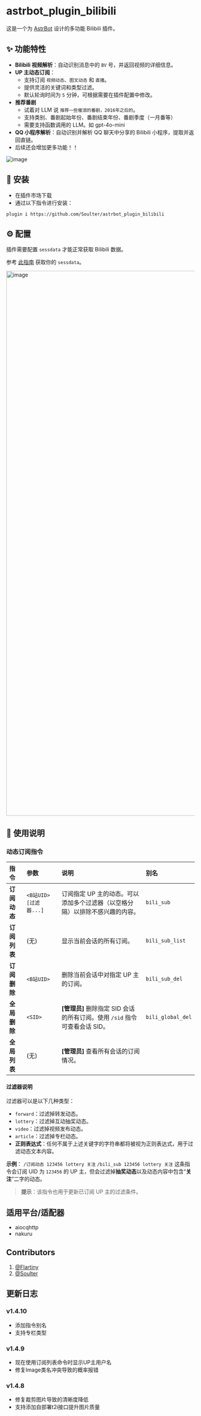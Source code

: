 # astrbot_plugin_bilibili

这是一个为 [AstrBot](https://github.com/Soulter/AstrBot) 设计的多功能 Bilibili 插件。

## ✨ 功能特性

  - **Bilibili 视频解析**：自动识别消息中的 `BV` 号，并返回视频的详细信息。
  - **UP 主动态订阅**：
      - 支持订阅 `视频动态`、`图文动态` 和 `直播`。
      - 提供灵活的关键词和类型过滤。
      - 默认轮询时间为 `5` 分钟，可根据需要在插件配置中修改。
   - **推荐番剧**
      - 试着对 LLM 说 `推荐一些催泪的番剧，2016年之后的`。
      - 支持类别、番剧起始年份、番剧结束年份、番剧季度（一月番等）
      - 需要支持函数调用的 LLM。如 gpt-4o-mini
  - **QQ 小程序解析**：自动识别并解析 QQ 聊天中分享的 Bilibili 小程序，提取并返回直链。
  - 后续还会增加更多功能！！

![image](https://github.com/user-attachments/assets/972b2b99-b801-45cf-a882-6d841c9e8137)
## 🚀 安装

- 在插件市场下载
- 通过以下指令进行安装：

```shell
plugin i https://github.com/Soulter/astrbot_plugin_bilibili
```

## ⚙️ 配置

插件需要配置 `sessdata` 才能正常获取 Bilibili 数据。

参考 [此指南](https://nemo2011.github.io/bilibili-api/#/get-credential) 获取你的 `sessdata`。

<img width="1453" alt="image" src="https://github.com/user-attachments/assets/d5342767-8e5c-4222-81da-f1cdb4b30c95">

## 📖 使用说明

### 动态订阅指令

| 指令 | 参数 | 说明 | 别名 |
| :--- | :--- | :--- | :--- |
| **订阅动态** | `<B站UID> [过滤器...]` | 订阅指定 UP 主的动态。可以添加多个过滤器（以空格分隔）以排除不感兴趣的内容。 | `bili_sub` |
| **订阅列表** | (无) | 显示当前会话的所有订阅。 | `bili_sub_list` |
| **订阅删除** | `<B站UID>` | 删除当前会话中对指定 UP 主的订阅。 | `bili_sub_del` |
| **全局删除** | `<SID>` | **[管理员]** 删除指定 SID 会话的所有订阅。使用 `/sid` 指令可查看会话 SID。 | `bili_global_del` |
| **全局列表** | (无) | **[管理员]** 查看所有会话的订阅情况。 |

#### 过滤器说明

过滤器可以是以下几种类型：

  - `forward`：过滤掉转发动态。
  - `lottery`：过滤掉互动抽奖动态。
  - `video`：过滤掉视频发布动态。
  - `article`：过滤掉专栏动态。
  - **正则表达式**：任何不属于上述关键字的字符串都将被视为正则表达式，用于过滤动态文本内容。

**示例**：
`/订阅动态 123456 lottery 关注`
`/bili_sub 123456 lottery 关注`
这条指令会订阅 UID 为 `123456` 的 UP 主，但会过滤掉**抽奖动态**以及动态内容中包含“**关注**”二字的动态。

> **提示**：该指令也用于更新已订阅 UP 主的过滤条件。

## 适用平台/适配器

  - aiocqhttp
  - nakuru

## Contributors

1. [@Flartiny](https://github.com/Flartiny)
2. [@Soulter](https://github.com/Soulter)

## 更新日志

### v1.4.10

- 添加指令别名
- 支持专栏类型

### v1.4.9

- 现在使用订阅列表命令时显示UP主用户名
- 修复Image类名冲突导致的概率报错

### v1.4.8

- 修复裁剪图片导致的清晰度降低
- 支持添加自部署t2i接口提升图片质量
